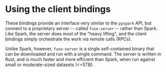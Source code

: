 # Using the client bindings

These bindings provide an interface very similar to the `pyspark` API, but connect to a proprietary server -- called `fuse-server` -- rather than Spark. Like Spark, the server does most of the "heavy lifting", and the client bindings simply orchestrate the work via remote calls (RPCs).

Unlike Spark, however, `fuse-server` is a single self-contained binary that can be downloaded and run with a single command. The server is written in Rust, and is much faster and more efficient than Spark, when run against small or moderate-sized datasets (<=5TB).

